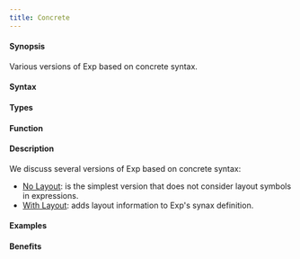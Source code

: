 ```yaml
---
title: Concrete
---
```


#### Synopsis

Various versions of Exp based on concrete syntax.

#### Syntax

#### Types

#### Function

#### Description

We discuss several versions of Exp based on concrete syntax:

*  [No Layout](/docs//Recipes/Languages/Exp/Concrete/NoLayout): is the simplest version that does not consider layout symbols in expressions.
*  [With Layout](/docs//Recipes/Languages/Exp/Concrete/WithLayout): adds layout information to Exp's synax definition.


#### Examples

#### Benefits


